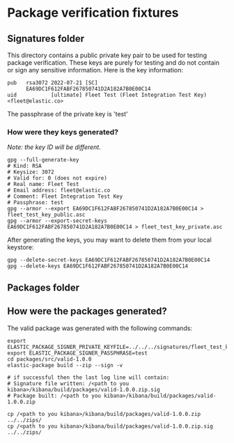 # Package verification fixtures


## Signatures folder
This directory contains a public private key pair to be used for testing package verification. These keys are purely for testing and do not contain or sign any sensitive information. Here is the key information:

```
pub   rsa3072 2022-07-21 [SC]
      EA69DC1F612FABF267850741D2A182A7B0E00C14
uid           [ultimate] Fleet Test (Fleet Integration Test Key) <fleet@elastic.co>
```

The passphrase of the private key is 'test'

### How were they keys generated?

*Note: the key ID will be different.*
```
gpg --full-generate-key
# Kind: RSA
# Keysize: 3072
# Valid for: 0 (does not expire)
# Real name: Fleet Test
# Email address: fleet@elastic.co
# Comment: Fleet Integration Test Key
# Passphrase: test
gpg --armor --export EA69DC1F612FABF267850741D2A182A7B0E00C14 > fleet_test_key_public.asc
gpg --armor --export-secret-keys EA69DC1F612FABF267850741D2A182A7B0E00C14 > fleet_test_key_private.asc
```

After generating the keys, you may want to delete them from your local keystore: 
```
gpg --delete-secret-keys EA69DC1F612FABF267850741D2A182A7B0E00C14
gpg --delete-keys EA69DC1F612FABF267850741D2A182A7B0E00C14
```
## Packages folder

## How were the packages generated?

The valid package was generated with the following commands:
```
export ELASTIC_PACKAGE_SIGNER_PRIVATE_KEYFILE=../../../signatures/fleet_test_key_private.asc
export ELASTIC_PACKAGE_SIGNER_PASSPHRASE=test
cd packages/src/valid-1.0.0
elastic-package build --zip --sign -v

# if successful then the last log line will contain:
# Signature file written: /<path to you kibana>/kibana/build/packages/valid-1.0.0.zip.sig
# Package built: /<path to you kibana>/kibana/build/packages/valid-1.0.0.zip

cp /<path to you kibana>/kibana/build/packages/valid-1.0.0.zip ../../zips/
cp /<path to you kibana>/kibana/build/packages/valid-1.0.0.zip.sig ../../zips/
```